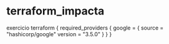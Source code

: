 # terraform_impacta
exercicio
terraform {
  required_providers {
    google = {
      source = "hashicorp/google"
      version = "3.5.0"
    }
  }
}

